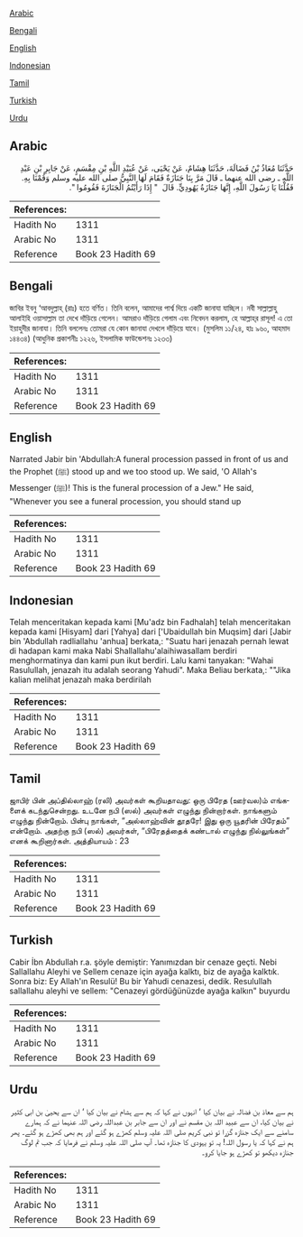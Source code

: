 [Arabic](#arabic)

[Bengali](#bengali)

[English](#english)

[Indonesian](#indonesian)

[Tamil](#tamil)

[Turkish](#turkish)

[Urdu](#urdu)

## Arabic


<div dir="rtl" lang="ar" style={{fontSize:'larger',backgroundColor:'#f8f9fa',padding:20}}>
حَدَّثَنَا مُعَاذُ بْنُ فَضَالَةَ، حَدَّثَنَا هِشَامٌ، عَنْ يَحْيَى، عَنْ عُبَيْدِ اللَّهِ بْنِ مِقْسَمٍ، عَنْ جَابِرِ بْنِ عَبْدِ اللَّهِ ـ رضى الله عنهما ـ قَالَ مَرَّ بِنَا جَنَازَةٌ فَقَامَ لَهَا النَّبِيُّ صلى الله عليه وسلم وَقُمْنَا بِهِ‏.‏ فَقُلْنَا يَا رَسُولَ اللَّهِ، إِنَّهَا جَنَازَةُ يَهُودِيٍّ‏.‏ قَالَ ‏ "‏ إِذَا رَأَيْتُمُ الْجَنَازَةَ فَقُومُوا ‏"‏‏.‏
</div>
<div style={{backgroundColor:'#f8f9fa',padding:20, marginBottom: 10}}><table> <thead> <tr> <th>References:</th> <th></th> </tr> </thead> <tbody><tr><td>Hadith No</td><td>1311</td></tr><tr><td>Arabic No</td><td>1311</td></tr><tr><td>Reference</td><td>Book 23 Hadith 69</td></tr></tbody></table></div>

## Bengali


<div dir="ltr" lang="bn" style={{fontSize:'larger',backgroundColor:'#f8f9fa',padding:20}}>
জাবির ইবনু ‘আবদুল্লাহ্ (রাঃ) হতে বর্ণিত। তিনি বলেন, আমাদের পার্শ্ব দিয়ে একটি জানাযা যাচ্ছিল। নবী সাল্লাল্লাহু আলাইহি ওয়াসাল্লাম তা দেখে দাঁড়িয়ে গেলেন। আমরাও দাঁড়িয়ে গেলাম এবং নিবেদন করলাম, হে আল্লাহ্‌র রাসূল! এ তো ইয়াহুদীর জানাযা। তিনি বললেনঃ তোমরা যে কোন জানাযা দেখলে দাঁড়িয়ে যাবে। (মুসলিম ১১/২৪, হাঃ ৯৬০, আহমাদ ১৪৪৩৪) (আধুনিক প্রকাশনীঃ ১২২৬, ইসলামিক ফাউন্ডেশনঃ ১২৩৩)
</div>
<div style={{backgroundColor:'#f8f9fa',padding:20, marginBottom: 10}}><table> <thead> <tr> <th>References:</th> <th></th> </tr> </thead> <tbody><tr><td>Hadith No</td><td>1311</td></tr><tr><td>Arabic No</td><td>1311</td></tr><tr><td>Reference</td><td>Book 23 Hadith 69</td></tr></tbody></table></div>

## English


<div dir="ltr" lang="en" style={{fontSize:'larger',backgroundColor:'#f8f9fa',padding:20}}>
Narrated Jabir bin 'Abdullah:A funeral procession passed in front of us and the Prophet (ﷺ) stood up and we too stood up. We said, 'O Allah's Messenger (ﷺ)! This is the funeral procession of a Jew." He said, "Whenever you see a funeral procession, you should stand up
</div>
<div style={{backgroundColor:'#f8f9fa',padding:20, marginBottom: 10}}><table> <thead> <tr> <th>References:</th> <th></th> </tr> </thead> <tbody><tr><td>Hadith No</td><td>1311</td></tr><tr><td>Arabic No</td><td>1311</td></tr><tr><td>Reference</td><td>Book 23 Hadith 69</td></tr></tbody></table></div>

## Indonesian


<div dir="ltr" lang="id" style={{fontSize:'larger',backgroundColor:'#f8f9fa',padding:20}}>
Telah menceritakan kepada kami [Mu'adz bin Fadhalah] telah menceritakan kepada kami [Hisyam] dari [Yahya] dari ['Ubaidullah bin Muqsim] dari [Jabir bin 'Abdullah radliallahu 'anhua] berkata,: "Suatu hari jenazah pernah lewat di hadapan kami maka Nabi Shallallahu'alaihiwasallam berdiri menghormatinya dan kami pun ikut berdiri. Lalu kami tanyakan: "Wahai Rasulullah, jenazah itu adalah seorang Yahudi". Maka Beliau berkata,: ""Jika kalian melihat jenazah maka berdirilah
</div>
<div style={{backgroundColor:'#f8f9fa',padding:20, marginBottom: 10}}><table> <thead> <tr> <th>References:</th> <th></th> </tr> </thead> <tbody><tr><td>Hadith No</td><td>1311</td></tr><tr><td>Arabic No</td><td>1311</td></tr><tr><td>Reference</td><td>Book 23 Hadith 69</td></tr></tbody></table></div>

## Tamil


<div dir="ltr" lang="ta" style={{fontSize:'larger',backgroundColor:'#f8f9fa',padding:20}}>
ஜாபிர் பின் அப்தில்லாஹ் (ரலி) அவர்கள் கூறியதாவது: ஒரு பிரேத (ஊர்வல)ம் எங்களைக் கடந்துசென்றது. உடனே நபி (ஸல்) அவர்கள் எழுந்து நின்றார்கள். நாங்களும் எழுந்து நின்றோம். பின்பு நாங்கள், “அல்லாஹ்வின் தூதரே! இது ஒரு யூதரின் பிரேதம்” என்றோம். அதற்கு நபி (ஸல்) அவர்கள், “பிரேதத்தைக் கண்டால் எழுந்து நில்லுங்கள்” எனக் கூறினார்கள். அத்தியாயம் : 23
</div>
<div style={{backgroundColor:'#f8f9fa',padding:20, marginBottom: 10}}><table> <thead> <tr> <th>References:</th> <th></th> </tr> </thead> <tbody><tr><td>Hadith No</td><td>1311</td></tr><tr><td>Arabic No</td><td>1311</td></tr><tr><td>Reference</td><td>Book 23 Hadith 69</td></tr></tbody></table></div>

## Turkish


<div dir="ltr" lang="tr" style={{fontSize:'larger',backgroundColor:'#f8f9fa',padding:20}}>
Cabir İbn Abdullah r.a. şöyle demiştir: Yanımızdan bir cenaze geçti. Nebi Sallallahu Aleyhi ve Sellem cenaze için ayağa kalktı, biz de ayağa kalktık. Sonra biz: Ey Allah'ın Resulü! Bu bir Yahudi cenazesi, dedik. Resulullah sallallahu aleyhi ve sellem: "Cenazeyi gördüğünüzde ayağa kalkın" buyurdu
</div>
<div style={{backgroundColor:'#f8f9fa',padding:20, marginBottom: 10}}><table> <thead> <tr> <th>References:</th> <th></th> </tr> </thead> <tbody><tr><td>Hadith No</td><td>1311</td></tr><tr><td>Arabic No</td><td>1311</td></tr><tr><td>Reference</td><td>Book 23 Hadith 69</td></tr></tbody></table></div>

## Urdu


<div dir="rtl" lang="ur" style={{fontSize:'larger',backgroundColor:'#f8f9fa',padding:20}}>
ہم سے معاذ بن فضالہ نے بیان کیا ‘ انہوں نے کہا کہ ہم سے ہشام نے بیان کیا ‘ ان سے یحییٰ بن ابی کثیر نے بیان کیا، ان سے عبید اللہ بن مقسم نے اور ان سے جابر بن عبداللہ رضی اللہ عنہما نے کہ ہمارے سامنے سے ایک جنازہ گزرا تو نبی کریم صلی اللہ علیہ وسلم کھڑے ہو گئے اور ہم بھی کھڑے ہو گئے۔ پھر ہم نے کہا کہ یا رسول اللہ! یہ تو یہودی کا جنازہ تھا۔ آپ صلی اللہ علیہ وسلم نے فرمایا کہ جب تم لوگ جنازہ دیکھو تو کھڑے ہو جایا کرو۔
</div>
<div style={{backgroundColor:'#f8f9fa',padding:20, marginBottom: 10}}><table> <thead> <tr> <th>References:</th> <th></th> </tr> </thead> <tbody><tr><td>Hadith No</td><td>1311</td></tr><tr><td>Arabic No</td><td>1311</td></tr><tr><td>Reference</td><td>Book 23 Hadith 69</td></tr></tbody></table></div>